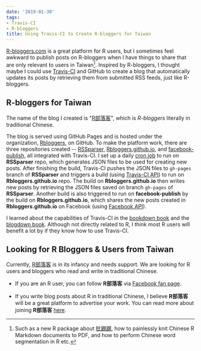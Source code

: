 ```yaml
---
date: '2019-01-30'
tags:
- Travis-CI
- R-bloggers
title: Using Travis-CI to Create R-bloggers for Taiwan
---
```



[R-bloggers.com](https://www.r-bloggers.com) is a great platform for R users, but I sometimes feel awkward to publish posts on R-bloggers when I have things to share that are only relevant to users in Taiwan[^taiwan]. Inspired by R-bloggers, I thought maybe I could use [Travis-CI](https://travis-ci.org) and GitHub to create a blog that automatically updates its posts by retrieving them from submitted RSS feeds, just like R-bloggers.


## R-bloggers for Taiwan

The name of the blog I created is "[R部落客](https://rbloggers.github.io)", which is *R-bloggers* literally in traditional Chinese. 

The blog is served using GitHub Pages and is hosted under the organization, [Rbloggers](https://github.com/Rbloggers), on GitHub. To make the platform work, there are three repositories created -- [RSSparser](https://github.com/Rbloggers/RSSparser), [Rbloggers.github.io](https://github.com/Rbloggers/Rbloggers.github.io), and [facebook-publish](https://github.com/Rbloggers/facebook-publish), all integrated with Travis-CI.
I set up a daily [cron job](https://docs.travis-ci.com/user/cron-jobs) to run on **RSSparser** repo, which generates JSON files to be used for creating new posts.
After finishing the build, Travis-CI pushes the JSON files to `gh-pages` branch of **RSSparser** and triggers a build (using [Travis-CI API](https://docs.travis-ci.com/user/triggering-builds/)) to run on **Rbloggers.github.io** repo.
The build on **Rbloggers.github.io** then writes new posts by retrieving the JSON files saved on branch `gh-pages` of **RSSparser**.
Another build is also triggered to run on **facebook-publish** by the build on **Rbloggers.github.io**, which shares the new posts created in **Rbloggers.github.io** on Facebook (using [Facebook API](https://developers.facebook.com/docs/pages/publishing)).


I learned about the capabilities of Travis-CI in the [bookdown book](https://bookdown.org/yihui/bookdown/github.html) and the [blogdown book](https://bookdown.org/yihui/blogdown/travis-github.html). Although not directly related to R, I think most R users will benefit a lot by if they know how to use Travis-CI.



## Looking for R Bloggers & Users from Taiwan

Currently, [R部落客](https://rbloggers.github.io) is in its infancy and needs support. We are looking for R users and bloggers who read and write in traditional Chinese. 

- If you are an R user, you can follow **R部落客** via [Facebook fan page](https://www.facebook.com/twRblogger).

- If you write blog posts about R in traditional Chinese, I believe **R部落客** will be a great platform to advertise your work. You can read more about joining **R部落客** [here](https://rbloggers.github.io/join.html).




[^taiwan]: Such as a new R package about [批踢踢](https://en.wikipedia.org/wiki/PTT_Bulletin_Board_System), how to painlessly knit Chinese R Markdown documents to PDF, and how to perform Chinese word segmentation in R etc.

